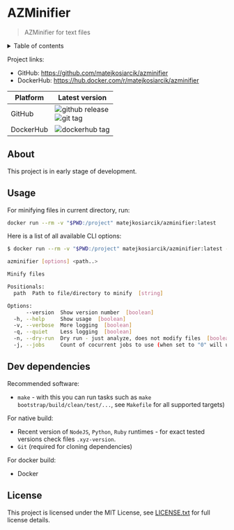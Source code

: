 # AZMinifier

> AZMinifier for text files

<details>
<summary>Table of contents</summary>

<!-- toc -->

<!-- tocstop -->

</details>

Project links:

- GitHub: <https://github.com/matejkosiarcik/azminifier>
- DockerHub: <https://hub.docker.com/r/matejkosiarcik/azminifier>

| Platform  | Latest version                    |
|-----------|-----------------------------------|
| GitHub    | ![github release] <br> ![git tag] |
| DockerHub | ![dockerhub tag]                  |

[github release]: https://img.shields.io/github/v/release/matejkosiarcik/azminifier?sort=semver&style=flat-square&logo=github&logoColor=white&label=release
[git tag]: https://img.shields.io/github/v/tag/matejkosiarcik/azminifier?sort=semver&style=flat-square&logo=git&logoColor=white&label=git%20tag
[dockerhub tag]: https://img.shields.io/docker/v/matejkosiarcik/azminifier?sort=semver&style=flat-square&logo=docker&logoColor=white&label=image%20tag

## About

This project is in early stage of development.

## Usage

For minifying files in current directory, run:

```sh
docker run --rm -v "$PWD:/project" matejkosiarcik/azminifier:latest
```

Here is a list of all available CLI options:

```sh
$ docker run --rm -v "$PWD:/project" matejkosiarcik/azminifier:latest --help

azminifier [options] <path..>

Minify files

Positionals:
  path  Path to file/directory to minify  [string]

Options:
      --version  Show version number  [boolean]
  -h, --help     Show usage  [boolean]
  -v, --verbose  More logging  [boolean]
  -q, --quiet    Less logging  [boolean]
  -n, --dry-run  Dry run - just analyze, does not modify files  [boolean]
  -j, --jobs     Count of cocurrent jobs to use (when set to "0" will use cpu-threads)  [number] [default: 0]
```

## Dev dependencies

Recommended software:

- `make` - with this you can run tasks such as `make bootstrap/build/clean/test/...`, see `Makefile` for all supported targets)

For native build:

- Recent version of `NodeJS`, `Python`, `Ruby` runtimes - for exact tested versions check files `.xyz-version`.
- `Git` (required for cloning dependencies)

For docker build:

- Docker

## License

This project is licensed under the MIT License,
see [LICENSE.txt](LICENSE.txt) for full license details.
